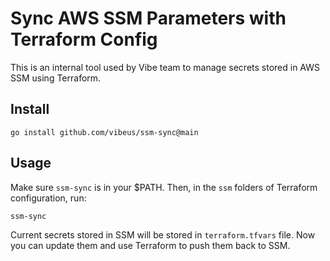 # Sync AWS SSM Parameters with Terraform Config

This is an internal tool used by Vibe team to manage secrets stored in AWS SSM using Terraform.

## Install

```shell
go install github.com/vibeus/ssm-sync@main
```

## Usage

Make sure `ssm-sync` is in your $PATH.  Then, in the `ssm` folders of Terraform configuration, run:

```shell
ssm-sync
```

Current secrets stored in SSM will be stored in `terraform.tfvars` file. Now you can update them
and use Terraform to push them back to SSM.
